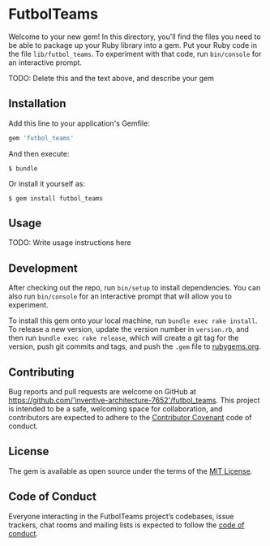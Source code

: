 # FutbolTeams

Welcome to your new gem! In this directory, you'll find the files you need to be able to package up your Ruby library into a gem. Put your Ruby code in the file `lib/futbol_teams`. To experiment with that code, run `bin/console` for an interactive prompt.

TODO: Delete this and the text above, and describe your gem

## Installation

Add this line to your application's Gemfile:

```ruby
gem 'futbol_teams'
```

And then execute:

    $ bundle

Or install it yourself as:

    $ gem install futbol_teams

## Usage

TODO: Write usage instructions here

## Development

After checking out the repo, run `bin/setup` to install dependencies. You can also run `bin/console` for an interactive prompt that will allow you to experiment.

To install this gem onto your local machine, run `bundle exec rake install`. To release a new version, update the version number in `version.rb`, and then run `bundle exec rake release`, which will create a git tag for the version, push git commits and tags, and push the `.gem` file to [rubygems.org](https://rubygems.org).

## Contributing

Bug reports and pull requests are welcome on GitHub at https://github.com/'inventive-architecture-7652'/futbol_teams. This project is intended to be a safe, welcoming space for collaboration, and contributors are expected to adhere to the [Contributor Covenant](http://contributor-covenant.org) code of conduct.

## License

The gem is available as open source under the terms of the [MIT License](https://opensource.org/licenses/MIT).

## Code of Conduct

Everyone interacting in the FutbolTeams project’s codebases, issue trackers, chat rooms and mailing lists is expected to follow the [code of conduct](https://github.com/'inventive-architecture-7652'/futbol_teams/blob/master/CODE_OF_CONDUCT.md).
